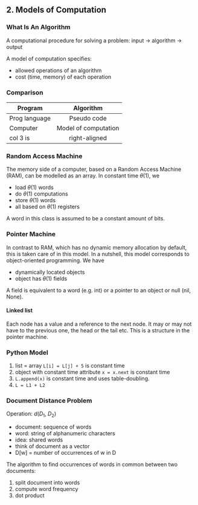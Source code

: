 ## 2. Models of Computation

### What Is An Algorithm

A computational procedure for solving a problem: input -> algorithm -> output

A model of computation specifies:
- allowed operations of an algorithm
- cost (time, memory) of each operation


### Comparison

|      Program       |        Algorithm       |
|--------------------|:----------------------:|
| Prog language      | Pseudo code            |
| Computer           | Model of computation   |
| col 3 is           | right-aligned          | 


### Random Access Machine
The memory side of a computer, based on a Random Access Machine (RAM), can be modelled as an array. In constant time $\theta(1)$, we
- load $\theta(1)$ words
- do $\theta(1)$ computations
- store $\theta(1)$ words
- all based on $\theta(1)$ registers

A word in this class is assumed to be a constant amount of bits. 

### Pointer Machine

In contrast to RAM, which has no dynamic memory allocation by default, this is taken care of in this model. In a nutshell, this model corresponds to object-oriented programming. We have
- dynamically located objects
- object has $\theta(1)$ fields

A field is equivalent to a word (e.g. int) or a pointer to an object or null (nil, None).

#### Linked list

Each node has a value and a reference to the next node. It may or may not have to the previous one, the head or the tail etc. This is a structure in the pointer machine.

### Python Model

1) list = array
    `L[i] = L[j] + 5` is constant time
2) object with constant time attribute
    `x = x.next`  is constant time
3) `L.append(x)` is constant time and uses table-doubling. 
4) `L = L1 + L2` 

### Document Distance Problem

Operation: $d$($D_1$, $D_2$)

- document: sequence of words
- word: string of alphanumeric characters
- idea: shared words 
- think of document as a vector
- D[w] = number of occurrences of w in D

The algorithm to find occurrences of words in common between two documents:

1. split document into words
2. compute word frequency
3. dot product
